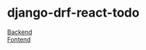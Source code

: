 # django-drf-react-todo

[Backend](https://bank-backend-deidra.herokuapp.com/)
<br>
[Fontend](https://axios-frontend.herokuapp.com/)

